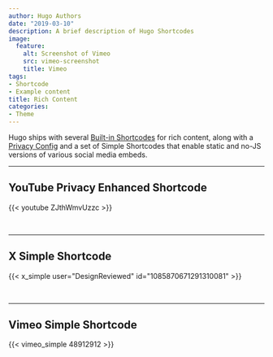 ```yaml
---
author: Hugo Authors
date: "2019-03-10"
description: A brief description of Hugo Shortcodes
image:
  feature:
    alt: Screenshot of Vimeo
    src: vimeo-screenshot
    title: Vimeo
tags:
- Shortcode
- Example content
title: Rich Content
categories:
- Theme
---
```


Hugo ships with several [Built-in Shortcodes](https://gohugo.io/content-management/shortcodes/#use-hugos-built-in-shortcodes) for rich content, along with a [Privacy Config](https://gohugo.io/about/hugo-and-gdpr/) and a set of Simple Shortcodes that enable static and no-JS versions of various social media embeds.
<!--more-->
---

## YouTube Privacy Enhanced Shortcode

{{< youtube ZJthWmvUzzc >}}

<br>

---

## X Simple Shortcode

{{< x_simple user="DesignReviewed" id="1085870671291310081" >}}

<br>

---

## Vimeo Simple Shortcode

{{< vimeo_simple 48912912 >}}
